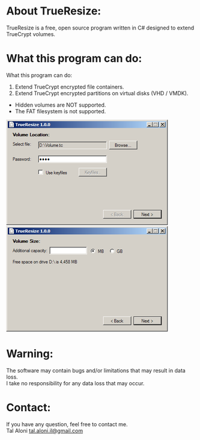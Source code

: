 About TrueResize:
====================
TrueResize is a free, open source program written in C# designed to extend TrueCrypt volumes.

What this program can do:
===================================
What this program can do:
1. Extend TrueCrypt encrypted file containers.  
2. Extend TrueCrypt encrypted partitions on virtual disks (VHD / VMDK).  
- Hidden volumes are NOT supported.  
- The FAT filesystem is not supported.  

![TrueResize UI](TrueResize_UI_1.png)![TrueResize UI](TrueResize_UI_3.png)

Warning:
========
The software may contain bugs and/or limitations that may result in data loss.  
I take no responsibility for any data loss that may occur.  

Contact:
========
If you have any question, feel free to contact me.  
Tal Aloni <tal.aloni.il@gmail.com>
